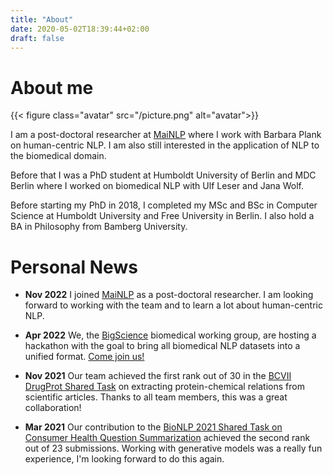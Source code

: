 ```yaml
---
title: "About"
date: 2020-05-02T18:39:44+02:00
draft: false
---
```

<link rel="stylesheet" href="https://cdn.jsdelivr.net/gh/jpswalsh/academicons@1/css/academicons.min.css">



# About me
{{< figure class="avatar" src="/picture.png" alt="avatar">}}

I am a post-doctoral researcher at [MaiNLP](https://mainlp.github.io/) where I work with Barbara Plank on human-centric NLP. I am also still interested in the application of NLP to the biomedical domain.

Before that I was a PhD student at Humboldt University of Berlin and MDC Berlin where I worked on biomedical NLP with Ulf Leser and Jana Wolf.

Before starting my PhD in 2018, I completed my MSc and BSc in Computer Science at Humboldt University and Free University in Berlin. I also hold a BA in Philosophy from Bamberg University.

# Personal News

* **Nov 2022** I joined [MaiNLP](https://mainlp.github.io/) as a post-doctoral researcher. I am looking forward to working with the team and to learn a lot about human-centric NLP.

* **Apr 2022** We, the [BigScience](https://bigscience.huggingface.co) biomedical working group, are hosting a hackathon with the goal to bring all biomedical NLP datasets into a unified format. [Come join us!](https://hfbigbio.github.io)

* **Nov 2021** Our team achieved the first rank out of 30 in the [BCVII DrugProt Shared Task](https://biocreative.bioinformatics.udel.edu/tasks/biocreative-vii/track-1/) on extracting protein-chemical relations from scientific articles. Thanks to all team members, this was a great collaboration!

* **Mar 2021** Our contribution to the [BioNLP 2021 Shared Task on Consumer Health Question Summarization](https://sites.google.com/view/mediqa2021) achieved the second rank out of 23 submissions. Working with generative models was a really fun experience, I'm looking forward to do this again.



